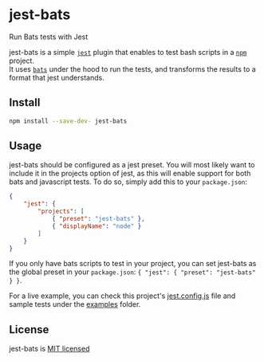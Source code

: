 # jest-bats
Run Bats tests with Jest

jest-bats is a simple [`jest`](https://github.com/facebook/jest) plugin that 
enables to test bash scripts in a [`npm`](https://www.npmjs.com) project.  
It uses [`bats`](https://github.com/bats-core/bats-core) under the hood to run 
the tests, and transforms the results to a format that jest understands.

## Install
```bash
npm install --save-dev- jest-bats
```

## Usage
jest-bats should be configured as a jest preset. You will most likely want to include it in the projects option of jest, as this
will enable support for both bats and javascript tests. To do so, simply add
this to your `package.json`:
```json
{
	"jest": {
		"projects": [
			{ "preset": "jest-bats" },
			{ "displayName": "node" }
		]
	}
}
```
If you only have bats scripts to test in your project, you can set jest-bats as 
the global preset in your `package.json`: 
`{ "jest": { "preset": "jest-bats" } }`.

For a live example, you can check this project's 
[jest.config.js](./jest.config.js) file and sample tests under the
[examples](./examples) folder.

## License
jest-bats is [MIT licensed](./LICENSE)
